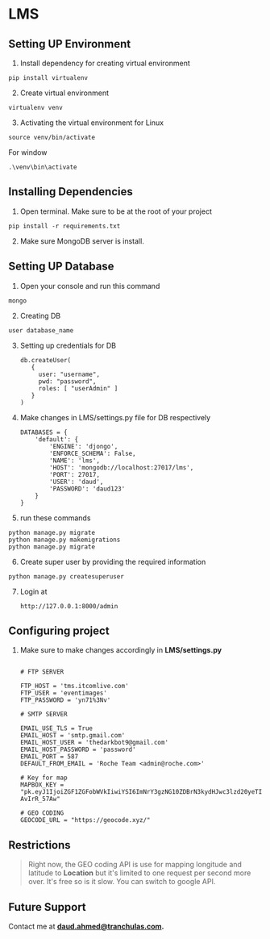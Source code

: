 # LMS

## Setting UP Environment

1. Install dependency for creating virtual environment

```
pip install virtualenv
```

2. Create virtual environment

```
virtualenv venv
```

3. Activating the virtual environment for Linux

```
source venv/bin/activate
```

For window

```
.\venv\bin\activate
```

## Installing Dependencies

1. Open terminal. Make sure to be at the root of your project

```
pip install -r requirements.txt
```

2. Make sure MongoDB server is install.

## Setting UP Database

1. Open your console and run this command 		

```
mongo
```

2. Creating DB

```
user database_name
```

3. Setting up credentials for DB

   ```
   db.createUser(
      {
        user: "username",
        pwd: "password",
        roles: [ "userAdmin" ]
      }
   )
   ```

4. Make changes in LMS/settings.py file for DB respectively

   ```
   DATABASES = {
       'default': {
           'ENGINE': 'djongo',
           'ENFORCE_SCHEMA': False,
           'NAME': 'lms',
           'HOST': 'mongodb://localhost:27017/lms',
           'PORT': 27017,
           'USER': 'daud',
           'PASSWORD': 'daud123'
       }
   }
   ```

5. run these commands

```
python manage.py migrate
python manage.py makemigrations
python manage.py migrate
```

6. Create super user by providing the required information

```
python manage.py createsuperuser
```

7. Login at

   ```
   http://127.0.0.1:8000/admin
   ```

## Configuring project

1. Make sure to make changes accordingly in **LMS/settings.py**

   ```

   # FTP SERVER

   FTP_HOST = 'tms.itcomlive.com'
   FTP_USER = 'eventimages'
   FTP_PASSWORD = 'yn71%3Nv'

   # SMTP SERVER

   EMAIL_USE_TLS = True
   EMAIL_HOST = 'smtp.gmail.com'
   EMAIL_HOST_USER = 'thedarkbot9@gmail.com'
   EMAIL_HOST_PASSWORD = 'password'
   EMAIL_PORT = 587
   DEFAULT_FROM_EMAIL = 'Roche Team <admin@roche.com>'

   # Key for map
   MAPBOX_KEY = "pk.eyJ1IjoiZGF1ZGFobWVkIiwiYSI6ImNrY3gzNG10ZDBrN3kydHJwc3lzd20yeTIifQ.cx574AlQZYO-AvIrR_57Aw"

   # GEO CODING
   GEOCODE_URL = "https://geocode.xyz/"
   ```

## Restrictions

> Right now, the GEO coding API is use for mapping longitude and latitude to **Location** but it's limited to one request per second more over. It's free so is it slow. You can switch to google API.

## Future Support

Contact me at **daud.ahmed@tranchulas.com.**
